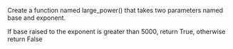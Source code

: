 Create a function named large_power() that takes two parameters named base and exponent.

If base raised to the exponent is greater than 5000, return True, otherwise return False